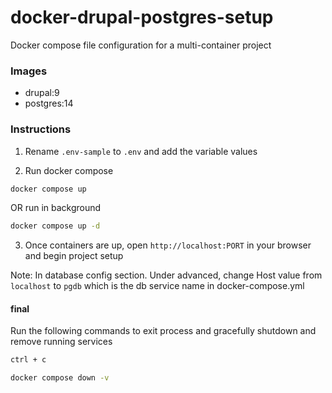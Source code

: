 # docker-drupal-postgres-setup

Docker compose file configuration for a multi-container project

### Images

- drupal:9
- postgres:14

### Instructions

1. Rename `.env-sample` to `.env` and add the variable values

2. Run docker compose

```bash
docker compose up
```

OR run in background

```bash
docker compose up -d
```

3. Once containers are up, open `http://localhost:PORT` in your browser and begin project setup

Note: In database config section. Under advanced, change Host value from `localhost` to `pgdb` which is the db service name in docker-compose.yml

#### final

Run the following commands to exit process and gracefully shutdown and remove running services

```bash
ctrl + c
```

```bash
docker compose down -v
```
